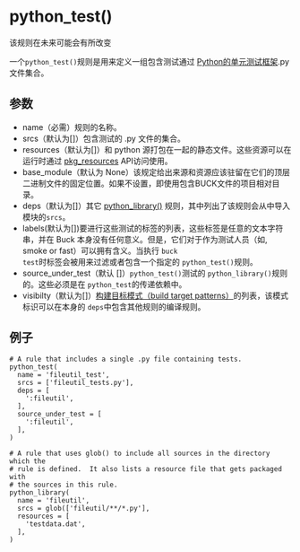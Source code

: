 # python_test()
该规则在未来可能会有所改变

一个<code>python_test()</code>规则是用来定义一组包含测试通过 [Python的单元测试框架](https://docs.python.org/2/library/unittest.html).py 文件集合。


## 参数

+ name（必需）规则的名称。
+ srcs（默认为[]）包含测试的 .py 文件的集合。
+ resources（默认为[]）和 python 源打包在一起的静态文件。这些资源可以在运行时通过 [pkg_resources](https://pythonhosted.org/setuptools/pkg_resources.html) API访问使用。
+ base_module（默认为 None）该规定给出来源和资源应该驻留在它们的顶层二进制文件的固定位置。如果不设置，即使用包含BUCK文件的项目相对目录。
+ deps（默认为[]）其它 [python_library()](https://buckbuild.com/rule/python_library.html) 规则，其中列出了该规则会从中导入模块的<code>srcs</code>。
+ labels(默认为[])要进行这些测试的标签的列表，这些标签是任意的文本字符串，并在 Buck 本身没有任何意义。但是，它们对于作为测试人员（如, smoke or fast）可以拥有含义。当执行 <code>buck test</code>时标签会被用来过滤或者包含一个指定的 <code>python_test()</code>规则。
+ source_under_test（默认 []）<code>python_test()</code>测试的 <code>python_library()</code>规则的。这些必须是在 <code>python_test</code>的传递依赖中。
+  visibilty（默认为[]）[构建目标模式（build target patterns）](https://buckbuild.com/concept/build_target_pattern.html)的列表，该模式标识可以在本身的 <code>deps</code>中包含其他规则的编译规则。



## 例子

```
# A rule that includes a single .py file containing tests.
python_test(
  name = 'fileutil_test',
  srcs = ['fileutil_tests.py'],
  deps = [
    ':fileutil',
  ],
  source_under_test = [
    ':fileutil',
  ],
)

# A rule that uses glob() to include all sources in the directory which the
# rule is defined.  It also lists a resource file that gets packaged with
# the sources in this rule.
python_library(
  name = 'fileutil',
  srcs = glob(['fileutil/**/*.py'],
  resources = [
    'testdata.dat',
  ],
)
```